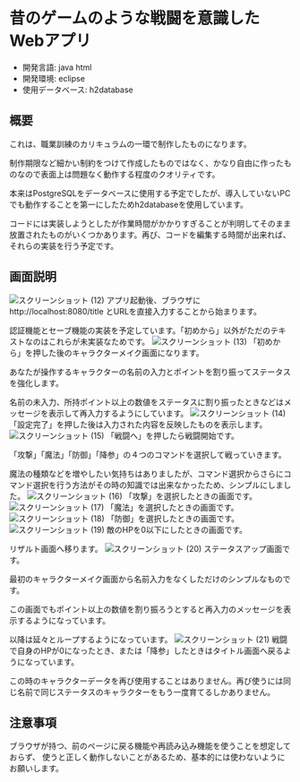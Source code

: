 # 昔のゲームのような戦闘を意識したWebアプリ
+ 開発言語: java html
+ 開発環境: eclipse
+ 使用データベース: h2database
## 概要
これは、職業訓練のカリキュラムの一環で制作したものになります。

制作期限など細かい制約をつけて作成したものではなく、かなり自由に作ったものなので表面上は問題なく動作する程度のクオリティです。

本来はPostgreSQLをデータベースに使用する予定でしたが、導入していないPCでも動作することを第一にしたためh2databaseを使用しています。

コードには実装しようとしたが作業時間がかかりすぎることが判明してそのまま放置されたものがいくつかあります。再び、コードを編集する時間が出来れば、それらの実装を行う予定です。

## 画面説明
![スクリーンショット (12)](https://github.com/user-attachments/assets/8e462293-bec0-43d7-bd20-c8186bfa6eb0)
アプリ起動後、ブラウザに
http://localhost:8080/title
とURLを直接入力することから始まります。

認証機能とセーブ機能の実装を予定しています。「初めから」以外がただのテキストなのはこれらが未実装なためです。
![スクリーンショット (13)](https://github.com/user-attachments/assets/c869d0fd-d0a7-49be-be8b-10f2dce1ab7e)
「初めから」を押した後のキャラクターメイク画面になります。

あなたが操作するキャラクターの名前の入力とポイントを割り振ってステータスを強化します。

名前の未入力、所持ポイント以上の数値をステータスに割り振ったときなどはメッセージを表示して再入力するようにしています。
![スクリーンショット (14)](https://github.com/user-attachments/assets/aaaa9a0a-ca23-48e7-a79a-949adfb9d3f3)
「設定完了」を押した後は入力された内容を反映したものを表示します。
![スクリーンショット (15)](https://github.com/user-attachments/assets/b51a3d4c-666d-4d3f-9ecf-99339692e58f)
「戦闘へ」を押したら戦闘開始です。

「攻撃」「魔法」「防御」「降参」の４つのコマンドを選択して戦っていきます。

魔法の種類などを増やしたい気持ちはありましたが、コマンド選択からさらにコマンド選択を行う方法がその時の知識では出来なかったため、シンプルにしました。
![スクリーンショット (16)](https://github.com/user-attachments/assets/dd11d228-46a9-448e-b53f-2530231ee4d5)
「攻撃」を選択したときの画面です。
![スクリーンショット (17)](https://github.com/user-attachments/assets/0bb86280-cfa9-419e-a466-239fa42a8e1a)
「魔法」を選択したときの画面です。
![スクリーンショット (18)](https://github.com/user-attachments/assets/f56ba933-dfd7-4b38-afa0-cbb14af6f2d9)
「防御」を選択したときの画面です。
![スクリーンショット (19)](https://github.com/user-attachments/assets/2a3a7c05-a0cf-4301-8e3e-092634b7566f)
敵のHPを0以下にしたときの画面です。

リザルト画面へ移ります。
![スクリーンショット (20)](https://github.com/user-attachments/assets/83f4cc57-a826-419f-9b5a-5fd08494ccfe)
ステータスアップ画面です。

最初のキャラクターメイク画面から名前入力をなくしただけのシンプルなものです。

この画面でもポイント以上の数値を割り振ろうとすると再入力のメッセージを表示するようになっています。

以降は延々とループするようになっています。
![スクリーンショット (21)](https://github.com/user-attachments/assets/e468aca0-8f7e-4fdb-989e-d21740f3c1a4)
戦闘で自身のHPが0になったとき、または「降参」したときはタイトル画面へ戻るようになっています。

この時のキャラクターデータを再び使用することはありません。再び使うには同じ名前で同じステータスのキャラクターをもう一度育てるしかありません。

## 注意事項
ブラウザが持つ、前のページに戻る機能や再読み込み機能を使うことを想定しておらず、
使うと正しく動作しないことがあるため、基本的には使わないようにお願いします。
